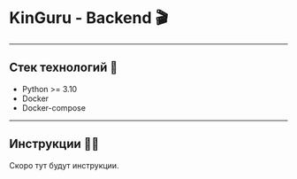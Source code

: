 # KinGuru - Backend 🎬
___

## Стек технологий 📝
- Python >= 3.10
- Docker
- Docker-compose


___
## Инструкции 🧑‍💻
Скоро тут будут инструкции.
